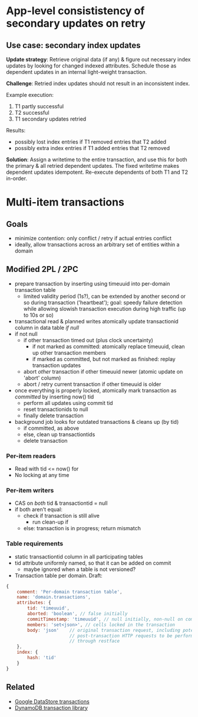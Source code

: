 # App-level consististency of secondary updates on retry
## Use case: secondary index updates
**Update strategy**: Retrieve original data (if any) & figure out necessary index updates
by looking for changed indexed attributes. Schedule those as dependent updates
in an internal light-weight transaction.

**Challenge**: Retried index updates should not result in an inconsistent index.

Example execution:

1. T1 partly successful
2. T2 successful
3. T1 secondary updates retried

Results:
- possibly lost index entries if T1 removed entries that T2 added
- possibly extra index entries if T1 added entries that T2 removed

**Solution**: Assign a writetime to the entire transaction, and use this for
both the primary & all retried dependent updates. The fixed writetime makes
dependent updates idempotent. Re-execute dependents of both T1 and T2
in-order.
    
# Multi-item transactions
## Goals
- minimize contention: only conflict / retry if actual entries conflict
- ideally, allow transactions across an arbitrary set of entities within a
  domain

## Modified 2PL / 2PC

- prepare transaction by inserting using timeuuid into per-domain transaction
  table
    - limited validity period (1s?), can be extended by another second or so
      during transaction ('heartbeat'); goal: speedy failure detection while
      allowing slowish transaction execution during high traffic (up to 10s or so)
- transactional read & planned writes atomically update transactionid column
  in data table *if null*
- if not null
    - if other transaction timed out (plus clock uncertainty)
        - if not marked as committed: atomically replace timeuuid, clean up
          other transaction members
        - if marked as committed, but not marked as finished: replay
          transaction updates
    - abort *other* transaction if other timeuuid newer (atomic update on
      'abort' column)
    - abort / retry current transaction if other timeuuid is older
- once everything is properly locked, atomically mark transaction as
  *committed* by inserting now() tid
    - perform all updates using commit tid
    - reset transactionids to null
    - finally delete transaction
- background job looks for outdated transactions & cleans up (by tid)
    - if committed, as above
    - else, clean up transactiontids
    - delete transaction

### Per-item readers
- Read with tid <= now() for 
- No locking at any time

### Per-item writers
- CAS on *both* tid & transactiontid = null
- if both aren't equal:
    - check if transaction is still alive
        - run clean-up if 
    - else: transaction is in progress; return mismatch

### Table requirements
- static transactiontid column in all participating tables
- tid attribute uniformly named, so that it can be added on commit
    - maybe ignored when a table is not versioned?
- Transaction table per domain. Draft:

```javascript
{
    comment: 'Per-domain transaction table',
    name: 'domain.transactions',
    attributes: {
        tid: 'timeuuid',
        aborted: 'boolean', // false initially
        commitTimestamp: 'timeuuid', // null initially, non-null on commit
        members: 'set<json>', // cells locked in the transaction
        body: 'json'    // original transaction request, including potential
                        // post-transaction HTTP requests to be performed
                        // through restface
    },
    index: {
        hash: 'tid'
    }
}
```

## Related
- [Google DataStore
  transactions](https://developers.google.com/datastore/docs/concepts/transactions)
- [DynamoDB transaction library](http://java.awsblog.com/post/Tx13H2W58QMAOA7/Performing-Conditional-Writes-Using-the-Amazon-DynamoDB-Transaction-Library)
